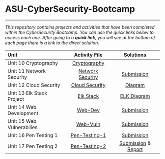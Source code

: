 # ASU-CyberSecurity-Bootcamp
---
*This repository contains _projects_ and _activities_ that have been completed within the CyberSecurity Bootcamp. 
You can use the quick links below to access each one. After going to a **quick link**, you will see at the bottom of each page there is a link to the direct solution.*


| Unit                      | Activity File     | Solutions |
|:-------------------------|:-------------:| :------------: |
| Unit 10 Cryptography | [Cryptography](https://github.com/Jbyford89/ASU-CyberSecurity-Bootcamp/tree/main/Cryptography) | 
| Unit 11 Network Security | [Network Security](https://github.com/Jbyford89/ASU-CyberSecurity-Bootcamp/tree/main/Network-Security) | [Submission](https://github.com/Jbyford89/ASU-CyberSecurity-Bootcamp/blob/main/Network-Security/homework.md)
| Unit 12 Cloud Security | [Cloud Security](https://github.com/Jbyford89/ASU-CyberSecurity-Bootcamp/tree/main/Cloud-Security) | [Diagram](https://github.com/Jbyford89/ASU-CyberSecurity-Bootcamp/blob/main/Cloud-Security/Jumbox_ansible_network.drawio.png) |
| Unit 13 Elk Stack Project | [Elk Stack](https://github.com/Jbyford89/ASU-CyberSecurity-Bootcamp/tree/main/ELK-Stack-Deployment-Project) | [ELK Diagram](https://github.com/Jbyford89/ASU-CyberSecurity-Bootcamp/raw/main/ELK-Stack-Deployment-Project/Images/Diagrams/Cloud_Security_with_ELK.drawio.png)
| Unit 14 Web Development | [Web-Dev](https://github.com/Jbyford89/ASU-CyberSecurity-Bootcamp/tree/main/Web_Dev) | [Submission](https://github.com/Jbyford89/ASU-CyberSecurity-Bootcamp/blob/main/Web_Dev/homework.md)
| Unit 15 Web Vulnerabilies | [Web-Vuln](https://github.com/Jbyford89/ASU-CyberSecurity-Bootcamp/tree/main/Web_Vuln) | [Submission](https://github.com/Jbyford89/ASU-CyberSecurity-Bootcamp/blob/main/Web_Vuln/homework.md)
| Unit 16 Pen Testing 1 | [Pen-Testing-1](https://github.com/Jbyford89/ASU-CyberSecurity-Bootcamp/tree/main/Pen_Testing_1) | [Submission](https://github.com/Jbyford89/ASU-CyberSecurity-Bootcamp/blob/main/Pen_Testing_1/SubmissionFile.md)
| Unit 17 Pen Testing 2 | [Pen-Testing-2](https://github.com/Jbyford89/ASU-CyberSecurity-Bootcamp/tree/main/Pen_Testing_2) | [Submission](https://github.com/Jbyford89/ASU-CyberSecurity-Bootcamp/blob/main/Pen_Testing_2/deliverable.md) & [Report](https://github.com/Jbyford89/ASU-CyberSecurity-Bootcamp/blob/main/Pen_Testing_2/Resources/Report-JRB.pdf)


<!-- TODO -->
<!-- | Unit 1 Security 101 | [101]() |
| Unit 2 Goverenance, Risk, Compliance | [GRC]() |
| Unit 3 Terminal | [Linux Terminal]() |
| Unit 4 Linux SysAdmin Fundamentals | [Linux Admin]() |
| Unit 5 Archiving and Logging Data | [Logging]() |
| Unit 6 Bash Scripting and Programming | [Bash Scripting]() |
| Unit 7 Windows Administration and Hardening | [Windows Hardening]() |
| Unit 8 Networking Fundamentals | [Networking Fundamentals]() |
| Unit 9 CTF Review | [CTF Solution]() | -->
